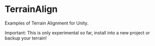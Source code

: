 # TerrainAlign
 Examples of Terrain Alignment for Unity. 
 
 Important: 
 This is only experimental so far, install into a new project or backup your terrain!
